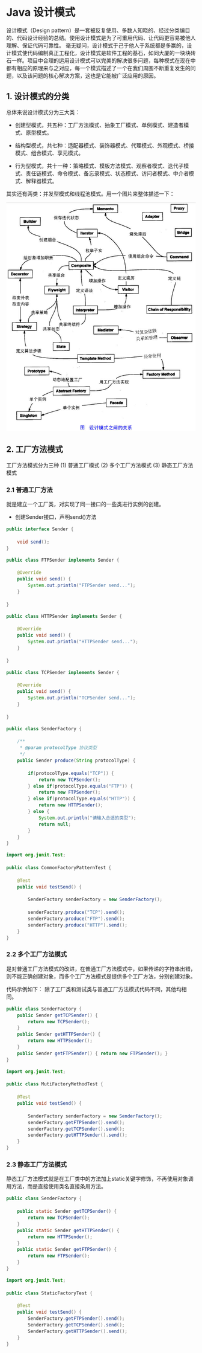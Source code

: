 # Java 设计模式
设计模式（Design pattern）是一套被反复使用、多数人知晓的、经过分类编目的、代码设计经验的总结。使用设计模式是为了可重用代码、让代码更容易被他人理解、保证代码可靠性。 毫无疑问，设计模式于己于他人于系统都是多赢的，设计模式使代码编制真正工程化，设计模式是软件工程的基石，如同大厦的一块块砖石一样。项目中合理的运用设计模式可以完美的解决很多问题，每种模式在现在中都有相应的原理来与之对应，每一个模式描述了一个在我们周围不断重复发生的问题，以及该问题的核心解决方案，这也是它能被广泛应用的原因。

## 1. 设计模式的分类

总体来说设计模式分为三大类：

* 创建型模式，共五种：工厂方法模式、抽象工厂模式、单例模式、建造者模式、原型模式。

* 结构型模式，共七种：适配器模式、装饰器模式、代理模式、外观模式、桥接模式、组合模式、享元模式。

* 行为型模式，共十一种：策略模式、模板方法模式、观察者模式、迭代子模式、责任链模式、命令模式、备忘录模式、状态模式、访问者模式、中介者模式、解释器模式。

其实还有两类：并发型模式和线程池模式。用一个图片来整体描述一下：

![我是图片](./src/main/resources/images/dp-all.png)

## 2. 工厂方法模式
工厂方法模式分为三种
(1) 普通工厂模式
(2) 多个工厂方法模式
(3) 静态工厂方法模式

### 2.1 普通工厂方法
就是建立一个工厂类，对实现了同一接口的一些类进行实例的创建。

* 创建Sender接口，声明send()方法
```java
public interface Sender {

	void send();
}
```

```java
public class FTPSender implements Sender {

	@Override
	public void send() {
		System.out.println("FTPSender send...");
	}

}

```

```java
public class HTTPSender implements Sender {

	@Override
	public void send() {
		System.out.println("HTTPSender send...");
	}

}

```
```java
public class TCPSender implements Sender {

	@Override
	public void send() {
		System.out.println("TCPSender send...");
	}

}

```

```java
public class SenderFactory {
	
	/**
	 * @param protocolType 协议类型
	 */
	public Sender produce(String protocolType) {
		
		if(protocolType.equals("TCP")) {
			return new TCPSender();
		} else if(protocolType.equals("FTP")) {
			return new FTPSender();
		} else if(protocolType.equals("HTTP")) {
			return new HTTPSender();
		} else {
			System.out.println("请输入合适的类型");
			return null;
		}
	}
}

```

```java
import org.junit.Test;

public class CommonFactoryPatternTest {

	@Test
	public void testSend() {
		
		SenderFactory senderFactory = new SenderFactory();
		
		senderFactory.produce("TCP").send();
		senderFactory.produce("FTP").send();
		senderFactory.produce("HTTP").send();
	}
}

```
### 2.2 多个工厂方法模式
是对普通工厂方法模式的改进，在普通工厂方法模式中，如果传递的字符串出错，则不能正确创建对象，而多个工厂方法模式是提供多个工厂方法，分别创建对象。

代码示例如下：
除了工厂类和测试类与普通工厂方法模式代码不同，其他均相同。

```java
public class SenderFactory {
	public Sender getTCPSender() {
		return new TCPSender();
	}
	public Sender getHTTPSender() {
		return new HTTPSender();
	}
	public Sender getFTPSender() { return new FTPSender(); }
}

```

```java
import org.junit.Test;

public class MutiFactoryMethodTest {

	@Test
	public void testSend() {
		
		SenderFactory senderFactory = new SenderFactory();
		senderFactory.getFTPSender().send();
		senderFactory.getTCPSender().send();
		senderFactory.getHTTPSender().send();
	}
}

```

### 2.3 静态工厂方法模式
静态工厂方法模式就是在工厂类中的方法加上static关键字修饰，不再使用对象调用方法，而是直接使用类名直接条用方法。
```java
public class SenderFactory {
	
	public static Sender getTCPSender() {
		return new TCPSender();
	}
	public static Sender getHTTPSender() {
		return new HTTPSender();
	}
	public static Sender getFTPSender() {
		return new FTPSender();
	}
}

```

```java
import org.junit.Test;

public class StaticFactoryTest {

	@Test
	public void testSend() {
		SenderFactory.getFTPSender().send();
		SenderFactory.getTCPSender().send();
		SenderFactory.getHTTPSender().send();
	}
}

```